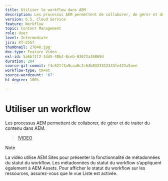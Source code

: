 ```yaml
---
title: Utiliser le workflow dans AEM
description: Les processus AEM permettent de collaborer, de gérer et de traiter du contenu dans AEM.
version: 6.5, Cloud Service
feature: Workflow
topic: Content Management
role: User
level: Intermediate
jira: KT-2557
thumbnail: 27848.jpg
doc-type: Feature Video
exl-id: 5a6bf1f2-1dd5-40b4-8ceb-03672a36869d
duration: 204
source-git-commit: f4c621f3a9caa8c2c64b8323312343fe421a5aee
workflow-type: tm+mt
source-wordcount: '67'
ht-degree: 100%

---
```


# Utiliser un workflow

Les processus AEM permettent de collaborer, de gérer et de traiter du contenu dans AEM.

>[!VIDEO](https://video.tv.adobe.com/v/27848?quality=12&learn=on)

>[!NOTE]
>
> La vidéo utilise AEM Sites pour présenter la fonctionnalité de métadonnées du statut du workflow. Les métadonnées du statut du workflow s’appliquent également à AEM Assets. Pour afficher le statut du workflow sur les ressources, assurez-vous que le vue Liste est activée.
